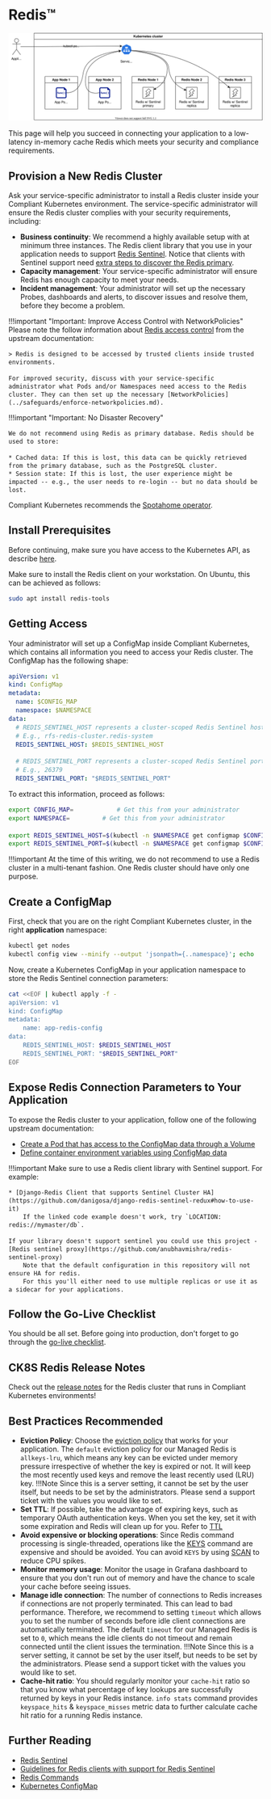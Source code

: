 Redis™
======

![Redis Deployment Model](img/redis.drawio.svg)

This page will help you succeed in connecting your application to a low-latency in-memory cache Redis which meets your security and compliance requirements.

## Provision a New Redis Cluster

Ask your service-specific administrator to install a Redis cluster inside your Compliant Kubernetes environment. The service-specific administrator will ensure the Redis cluster complies with your security requirements, including:

* **Business continuity**: We recommend a highly available setup with at minimum three instances. The Redis client library that you use in your application needs to support [Redis Sentinel](https://redis.io/topics/sentinel). Notice that clients with Sentinel support need [extra steps to discover the Redis primary](https://redis.io/topics/sentinel-clients).
* **Capacity management**: Your service-specific administrator will ensure Redis has enough capacity to meet your needs.
* **Incident management**: Your administrator will set up the necessary Probes, dashboards and alerts, to discover issues and resolve them, before they become a problem.

!!!important "Important: Improve Access Control with NetworkPolicies"
    Please note the follow information about [Redis access control](https://redis.io/topics/security) from the upstream documentation:

    > Redis is designed to be accessed by trusted clients inside trusted environments.

    For improved security, discuss with your service-specific administrator what Pods and/or Namespaces need access to the Redis cluster. They can then set up the necessary [NetworkPolicies](../safeguards/enforce-networkpolicies.md).

!!!important "Important: No Disaster Recovery"

    We do not recommend using Redis as primary database. Redis should be used to store:

    * Cached data: If this is lost, this data can be quickly retrieved from the primary database, such as the PostgreSQL cluster.
    * Session state: If this is lost, the user experience might be impacted -- e.g., the user needs to re-login -- but no data should be lost.

Compliant Kubernetes recommends the [Spotahome operator](https://github.com/spotahome/redis-operator).

## Install Prerequisites

Before continuing, make sure you have access to the Kubernetes API, as describe [here](../prepare.md).

Make sure to install the Redis client on your workstation. On Ubuntu, this can be achieved as follows:

```bash
sudo apt install redis-tools
```

## Getting Access

Your administrator will set up a ConfigMap inside Compliant Kubernetes, which contains all information you need to access your Redis cluster.
The ConfigMap has the following shape:

```yaml
apiVersion: v1
kind: ConfigMap
metadata:
  name: $CONFIG_MAP
  namespace: $NAMESPACE
data:
  # REDIS_SENTINEL_HOST represents a cluster-scoped Redis Sentinel host, which only makes sense inside the Kubernetes cluster.
  # E.g., rfs-redis-cluster.redis-system
  REDIS_SENTINEL_HOST: $REDIS_SENTINEL_HOST

  # REDIS_SENTINEL_PORT represents a cluster-scoped Redis Sentinel port, which only makes sense inside the Kubernetes cluster.
  # E.g., 26379
  REDIS_SENTINEL_PORT: "$REDIS_SENTINEL_PORT"
```

To extract this information, proceed as follows:

```bash
export CONFIG_MAP=            # Get this from your administrator
export NAMESPACE=         # Get this from your administrator

export REDIS_SENTINEL_HOST=$(kubectl -n $NAMESPACE get configmap $CONFIG_MAP -o 'jsonpath={.data.REDIS_SENTINEL_HOST}')
export REDIS_SENTINEL_PORT=$(kubectl -n $NAMESPACE get configmap $CONFIG_MAP -o 'jsonpath={.data.REDIS_SENTINEL_PORT}')
```

!!!important
    At the time of this writing, we do not recommend to use a Redis cluster in a multi-tenant fashion. One Redis cluster should have only one purpose.

## Create a ConfigMap

First, check that you are on the right Compliant Kubernetes cluster, in the right **application** namespace:

```bash
kubectl get nodes
kubectl config view --minify --output 'jsonpath={..namespace}'; echo
```

Now, create a Kubernetes ConfigMap in your application namespace to store the Redis Sentinel connection parameters:

```bash
cat <<EOF | kubectl apply -f -
apiVersion: v1
kind: ConfigMap
metadata:
    name: app-redis-config
data:
    REDIS_SENTINEL_HOST: $REDIS_SENTINEL_HOST
    REDIS_SENTINEL_PORT: "$REDIS_SENTINEL_PORT"
EOF
```

## Expose Redis Connection Parameters to Your Application

To expose the Redis cluster to your application, follow one of the following upstream documentation:

* [Create a Pod that has access to the ConfigMap data through a Volume](https://kubernetes.io/docs/concepts/configuration/configmap/#using-configmaps-as-files-from-a-pod)
* [Define container environment variables using ConfigMap data](https://kubernetes.io/docs/concepts/configuration/configmap/#configmaps-and-pods)

!!!important
    Make sure to use a Redis client library with Sentinel support. For example:

    * [Django-Redis Client that supports Sentinel Cluster HA](https://github.com/danigosa/django-redis-sentinel-redux#how-to-use-it)
        If the linked code example doesn't work, try `LOCATION: redis://mymaster/db`.

    If your library doesn't support sentinel you could use this project - [Redis sentinel proxy](https://github.com/anubhavmishra/redis-sentinel-proxy)
        Note that the default configuration in this repository will not ensure HA for redis.
        For this you'll either need to use multiple replicas or use it as a sidecar for your applications.

## Follow the Go-Live Checklist

You should be all set.
Before going into production, don't forget to go through the [go-live checklist](../go-live.md).

## CK8S Redis Release Notes

Check out the [release notes](../../release-notes/redis.md) for the Redis cluster that runs in Compliant Kubernetes environments!

## Best Practices Recommended

* **Eviction Policy**: Choose the [eviction policy](https://redis.io/docs/reference/eviction/) that works for your application. The `default` eviction policy for our Managed Redis is `allkeys-lru`, which means any key can be evicted under memory pressure irrespective of whether the key is expired or not. It will keep the most recently used keys and remove the least recently used (LRU) key.
!!!Note
      Since this is a server setting, it cannot be set by the user itself, but needs to be set by the administrators. Please send a support ticket with the values you would like to set.
* **Set TTL**: If possible, take the advantage of expiring keys, such as temporary OAuth authentication keys. When you set the key, set it with some expiration and Redis will clean up for you. Refer to [TTL](https://redis.io/commands/ttl/)
* **Avoid expensive or blocking operations**: Since Redis command processing is single-threaded,  operations like the [KEYS](https://redis.io/commands/keys/) command are expensive and should be avoided. You can avoid `KEYS` by using [SCAN](https://redis.io/commands/scan/) to reduce CPU spikes.
* **Monitor memory usage**: Monitor the usage in Grafana dashboard to ensure that you don't run out of memory and have the chance to scale your cache before seeing issues.
* **Manage idle connection**: The number of connections to Redis increases if connections are not properly terminated. This can lead to bad performance. Therefore, we recommend to setting `timeout` which allows you to set the number of seconds before idle client connections are automatically terminated.
The default `timeout` for our Managed Redis is set to `0`, which means the idle clients do not timeout and remain connected until the client issues the termination.
!!!Note
      Since this is a server setting, it cannot be set by the user itself, but needs to be set by the administrators. Please send a support ticket with the values you would like to set.
* **Cache-hit ratio**: You should regularly monitor your `cache-hit` ratio so that you know what percentage of key lookups are successfully returned by keys in your Redis instance.
`info stats` command provides `keyspace_hits` & `keyspace_misses` metric data to further calculate cache hit ratio for a running Redis instance.

## Further Reading

* [Redis Sentinel](https://redis.io/topics/sentinel)
* [Guidelines for Redis clients with support for Redis Sentinel](https://redis.io/topics/sentinel-clients)
* [Redis Commands](https://redis.io/commands)
* [Kubernetes ConfigMap](https://kubernetes.io/docs/concepts/configuration/configmap)
